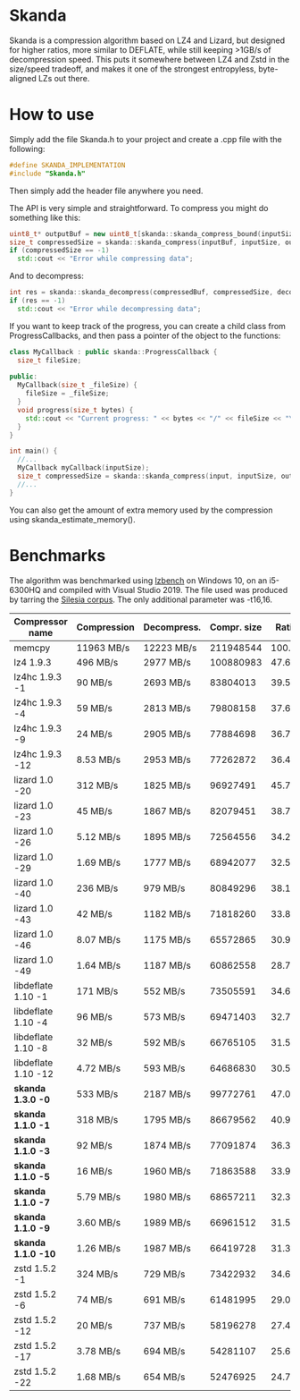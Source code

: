 # Skanda

Skanda is a compression algorithm based on LZ4 and Lizard, but designed for higher ratios, more similar to DEFLATE, while still keeping >1GB/s of decompression speed. This puts it somewhere between LZ4 and Zstd in the size/speed tradeoff, and makes it one of the strongest entropyless, byte-aligned LZs out there.

# How to use

Simply add the file Skanda.h to your project and create a .cpp file with the following:
```cpp
#define SKANDA_IMPLEMENTATION
#include "Skanda.h"
```
Then simply add the header file anywhere you need.

The API is very simple and straightforward. To compress you might do something like this:
```cpp
uint8_t* outputBuf = new uint8_t[skanda::skanda_compress_bound(inputSize)];
size_t compressedSize = skanda::skanda_compress(inputBuf, inputSize, outputBuf);
if (compressedSize == -1)
  std::cout << "Error while compressing data";
```
And to decompress:
```cpp
int res = skanda::skanda_decompress(compressedBuf, compressedSize, decompressedBuf, uncompressedSize);
if (res == -1)
  std::cout << "Error while decompressing data";
```

If you want to keep track of the progress, you can create a child class from ProgressCallbacks, and then pass a pointer of the object to the functions:
```cpp
class MyCallback : public skanda::ProgressCallback {
  size_t fileSize;
  
public:
  MyCallback(size_t _fileSize) {
    fileSize = _fileSize;
  }
  void progress(size_t bytes) {
    std::cout << "Current progress: " << bytes << "/" << fileSize << "\n";
  }
}

int main() {
  //...
  MyCallback myCallback(inputSize);
  size_t compressedSize = skanda::skanda_compress(input, inputSize, output, level, window, &myCallback);
  //...
}
```

You can also get the amount of extra memory used by the compression using skanda_estimate_memory().

# Benchmarks

The algorithm was benchmarked using [lzbench](https://github.com/inikep/lzbench) on Windows 10, on an i5-6300HQ and compiled with Visual Studio 2019. The file used was produced by tarring the [Silesia corpus](http://sun.aei.polsl.pl/~sdeor/index.php?page=silesia). The only additional parameter was -t16,16.

| Compressor name         | Compression| Decompress.| Compr. size | Ratio |
| ---------------         | -----------| -----------| ----------- | ----- | 
| memcpy                  | 11963 MB/s | 12223 MB/s |   211948544 |100.00 |  
| lz4 1.9.3               |   496 MB/s |  2977 MB/s |   100880983 | 47.60 |  
| lz4hc 1.9.3 -1          |    90 MB/s |  2693 MB/s |    83804013 | 39.54 |  
| lz4hc 1.9.3 -4          |    59 MB/s |  2813 MB/s |    79808158 | 37.65 |  
| lz4hc 1.9.3 -9          |    24 MB/s |  2905 MB/s |    77884698 | 36.75 |  
| lz4hc 1.9.3 -12         |  8.53 MB/s |  2953 MB/s |    77262872 | 36.45 |  
| lizard 1.0 -20          |   312 MB/s |  1825 MB/s |    96927491 | 45.73 |  
| lizard 1.0 -23          |    45 MB/s |  1867 MB/s |    82079451 | 38.73 |  
| lizard 1.0 -26          |  5.12 MB/s |  1895 MB/s |    72564556 | 34.24 |  
| lizard 1.0 -29          |  1.69 MB/s |  1777 MB/s |    68942077 | 32.53 |  
| lizard 1.0 -40          |   236 MB/s |   979 MB/s |    80849296 | 38.15 |  
| lizard 1.0 -43          |    42 MB/s |  1182 MB/s |    71818260 | 33.88 |  
| lizard 1.0 -46          |  8.07 MB/s |  1175 MB/s |    65572865 | 30.94 |  
| lizard 1.0 -49          |  1.64 MB/s |  1187 MB/s |    60862558 | 28.72 |  
| libdeflate 1.10 -1      |   171 MB/s |   552 MB/s |    73505591 | 34.68 |  
| libdeflate 1.10 -4      |    96 MB/s |   573 MB/s |    69471403 | 32.78 |  
| libdeflate 1.10 -8      |    32 MB/s |   592 MB/s |    66765105 | 31.50 |  
| libdeflate 1.10 -12     |  4.72 MB/s |   593 MB/s |    64686830 | 30.52 |  
| **skanda 1.3.0 -0**     |   533 MB/s |  2187 MB/s |    99772761 | 47.07 |  
| **skanda 1.1.0 -1**     |   318 MB/s |  1795 MB/s |    86679562 | 40.90 |
| **skanda 1.1.0 -3**     |    92 MB/s |  1874 MB/s |    77091874 | 36.37 |
| **skanda 1.1.0 -5**     |    16 MB/s |  1960 MB/s |    71863588 | 33.91 |
| **skanda 1.1.0 -7**     |  5.79 MB/s |  1980 MB/s |    68657211 | 32.39 |
| **skanda 1.1.0 -9**     |  3.60 MB/s |  1989 MB/s |    66961512 | 31.59 |
| **skanda 1.1.0 -10**    |  1.26 MB/s |  1987 MB/s |    66419728 | 31.34 |  
| zstd 1.5.2 -1           |   324 MB/s |   729 MB/s |    73422932 | 34.64 |  
| zstd 1.5.2 -6           |    74 MB/s |   691 MB/s |    61481995 | 29.01 |  
| zstd 1.5.2 -12          |    20 MB/s |   737 MB/s |    58196278 | 27.46 |  
| zstd 1.5.2 -17          |  3.78 MB/s |   694 MB/s |    54281107 | 25.61 |  
| zstd 1.5.2 -22          |  1.68 MB/s |   654 MB/s |    52476925 | 24.76 |  

